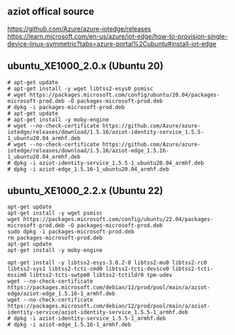 ## aziot offical source
https://github.com/Azure/azure-iotedge/releases
https://learn.microsoft.com/en-us/azure/iot-edge/how-to-provision-single-device-linux-symmetric?tabs=azure-portal%2Cubuntu#install-iot-edge
## ubuntu_XE1000_2.0.x (Ubuntu 20)
```
# apt-get update
# apt-get install -y wget libtss2-esys0 psmisc
# wget https://packages.microsoft.com/config/ubuntu/20.04/packages-microsoft-prod.deb -O packages-microsoft-prod.deb
# dpkg -i packages-microsoft-prod.deb
# apt-get update
# apt-get install -y moby-engine
# wget --no-check-certificate https://github.com/Azure/azure-iotedge/releases/download/1.5.16/aziot-identity-service_1.5.5-1_ubuntu20.04_armhf.deb
# wget --no-check-certificate https://github.com/Azure/azure-iotedge/releases/download/1.5.16/aziot-edge_1.5.16-1_ubuntu20.04_armhf.deb
# dpkg -i aziot-identity-service_1.5.5-1_ubuntu20.04_armhf.deb
# dpkg -i aziot-edge_1.5.16-1_ubuntu20.04_armhf.deb
```
## ubuntu_XE1000_2.2.x (Ubuntu 22)
```
apt-get update
apt-get install -y wget psmisc
wget https://packages.microsoft.com/config/ubuntu/22.04/packages-microsoft-prod.deb -O packages-microsoft-prod.deb
sudo dpkg -i packages-microsoft-prod.deb
rm packages-microsoft-prod.deb
apt-get update
apt-get install -y moby-engine

apt-get install -y libtss2-esys-3.0.2-0 libtss2-mu0 libtss2-rc0 libtss2-sys1 libtss2-tcti-cmd0 libtss2-tcti-device0 libtss2-tcti-mssim0 libtss2-tcti-swtpm0 libtss2-tctildr0 tpm-udev
wget --no-check-certificate https://packages.microsoft.com/debian/12/prod/pool/main/a/aziot-edge/aziot-edge_1.5.16-1_armhf.deb
wget --no-check-certificate https://packages.microsoft.com/debian/12/prod/pool/main/a/aziot-identity-service/aziot-identity-service_1.5.5-1_armhf.deb
# dpkg -i aziot-identity-service_1.5.5-1_armhf.deb
# dpkg -i aziot-edge_1.5.16-1_armhf.deb
```